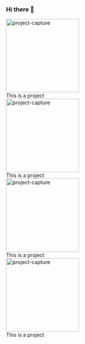 ### Hi there 👋
<head>
<link rel='stylesheet' href='./style.css'></link>
</head>
<div >
  <img alt= 'project-capture' src="https://gh-profile-readme.s3.amazonaws.com/knews.png" height='200px' >
  <div>
     This is a project
  </div>
</div>
<div >
  <img alt= 'project-capture' src="https://gh-profile-readme.s3.amazonaws.com/pigout.png" height='200px' >
  <div>
     This is a project
  </div>
</div>
<div >
  <img alt= 'project-capture' src="https://gh-profile-readme.s3.amazonaws.com/pbrain.png" height='200px' >
  <div>
     This is a project
  </div>
</div>
<div >
  <img alt= 'project-capture' src="https://gh-profile-readme.s3.amazonaws.com/goodfilms.png" height='200px' >
  <div>
     This is a project
  </div>
</div>

<!--
**johnshivers3/johnshivers3** is a ✨ _special_ ✨ repository because its `README.md` (this file) appears on your GitHub profile.

Here are some ideas to get you started:

- 🔭 I’m currently working on ...
- 🌱 I’m currently learning ...
- 👯 I’m looking to collaborate on ...
- 🤔 I’m looking for help with ...
- 💬 Ask me about ...
- 📫 How to reach me: ...
- 😄 Pronouns: ...
- ⚡ Fun fact: ...
-->
